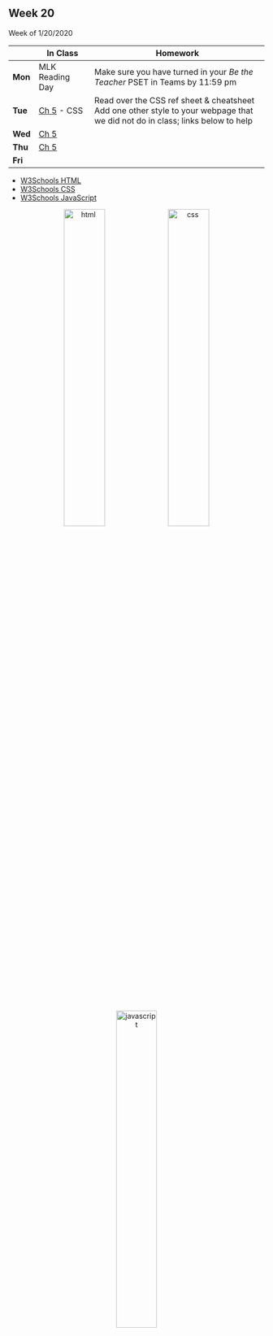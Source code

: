 <meta http-equiv="refresh" content="300"/>

## Week 20  
Week of 1/20/2020 

  |       |In Class               |Homework   |
  |-------|---------              |---------  |
  |**Mon**|MLK Reading Day |Make sure you have turned in your *Be the Teacher* PSET in Teams by 11:59 pm |
  |**Tue**|[Ch 5](/ap/curriculum/5/) - CSS|Read over the CSS ref sheet & cheatsheet <br> Add one other style to your webpage that we did not do in class; links below to help |
  |**Wed**|[Ch 5](/ap/curriculum/5/)| |
  |**Thu**|[Ch 5 ](/ap/curriculum/5/) | |
  |**Fri**| | |

  * [W3Schools HTML](https://www.w3schools.com/html)
  * [W3Schools CSS](https://www.w3schools.com/css)
  * [W3Schools JavaScript](https://www.w3schools.com/js)

<div style="text-align:center">
<img src="https://cdn.lynda.com/course/170427/170427-637140057855786367-16x9.jpg" alt="html" width="40%"> <img src="https://cdn.lynda.com/course/5038219/5038219-637115058599403425-16x9.jpg" alt="css" width="40%">
<br><br>
<img src="https://cdn.lynda.com/course/574716/574716-636897069669345439-16x9.jpg" alt="javascript" width="40%">
</div>
